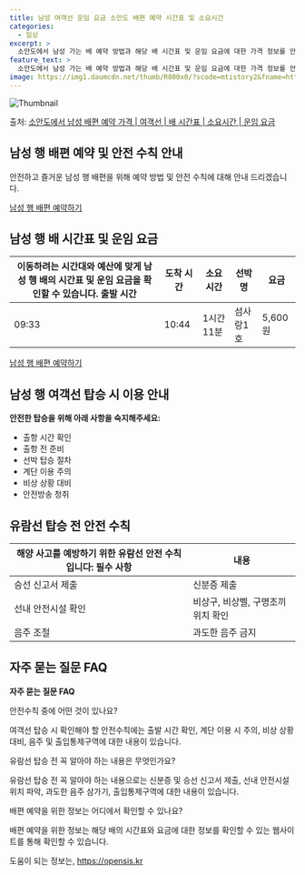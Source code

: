 ```yaml
---
title: 남성 여객선 운임 요금 소안도 배편 예약 시간표 및 소요시간
categories:
  - 일상
excerpt: >
  소안도에서 남성 가는 배 예약 방법과 해당 배 시간표 및 운임 요금에 대한 가격 정보를 안내 드리겠습니다. 안전하고 재밋는 남성행 여행을 위해 아래 정보 참고하시기 바랍니다. 남성행 배편 예약하기 👈 클릭소안도에서 남성행 배 시간표출발 시간도착 시간소요 시간선박명요금09:3310:441시간 11분섬사랑1호5,600원남성행 배편 예약하기 👈 클릭소안도에서 남성행 여객선 탑승 시 이용수칙안전한 탑승을 위해 꼭 숙지해야 할 사항들이 있습니다. 1) 출항 시간 확인 소안도에서 남성행 배 출항 시간을 꼭 확인해야 합니다. 2) 출항 전 준비 배 출항 시간이 가까워질수록 혼잡할 수 있으므로 미리 매표소에 가서 충분한 여유시간을 가지고 준비해야 합니다. 3) 선박 탑승 선박에 탑승할 때는 차와 사람들이 내리고 난 후..
feature_text: >
  소안도에서 남성 가는 배 예약 방법과 해당 배 시간표 및 운임 요금에 대한 가격 정보를 안내 드리겠습니다. 안전하고 재밋는 남성행 여행을 위해 아래 정보 참고하시기 바랍니다. 남성행 배편 예약하기 👈 클릭소안도에서 남성행 배 시간표출발 시간도착 시간소요 시간선박명요금09:3310:441시간 11분섬사랑1호5,600원남성행 배편 예약하기 👈 클릭소안도에서 남성행 여객선 탑승 시 이용수칙안전한 탑승을 위해 꼭 숙지해야 할 사항들이 있습니다. 1) 출항 시간 확인 소안도에서 남성행 배 출항 시간을 꼭 확인해야 합니다. 2) 출항 전 준비 배 출항 시간이 가까워질수록 혼잡할 수 있으므로 미리 매표소에 가서 충분한 여유시간을 가지고 준비해야 합니다. 3) 선박 탑승 선박에 탑승할 때는 차와 사람들이 내리고 난 후..
image: https://img1.daumcdn.net/thumb/R800x0/?scode=mtistory2&fname=https%3A%2F%2Fblog.kakaocdn.net%2Fdn%2FzVrFb%2FbtsHCPB4Jud%2F3Agou4uKW87Brskz9pImK1%2Fimg.webp
---
```


![Thumbnail](https://img1.daumcdn.net/thumb/R800x0/?scode=mtistory2&fname=https%3A%2F%2Fblog.kakaocdn.net%2Fdn%2FzVrFb%2FbtsHCPB4Jud%2F3Agou4uKW87Brskz9pImK1%2Fimg.webp)

<p>출처: <a href="https://opensis.kr/entry/%EC%86%8C%EC%95%88%EB%8F%84%EC%97%90%EC%84%9C-%EB%82%A8%EC%84%B1-%EB%B0%B0%ED%8E%B8-%EC%98%88%EC%95%BD-%EA%B0%80%EA%B2%A9-%EC%97%AC%EA%B0%9D%EC%84%A0-%EB%B0%B0-%EC%8B%9C%EA%B0%84%ED%91%9C-%EC%86%8C%EC%9A%94%EC%8B%9C%EA%B0%84-%EC%9A%B4%EC%9E%84-%EC%9A%94%EA%B8%88" rel="dofollow">소안도에서 남성 배편 예약 가격 | 여객선 | 배 시간표 | 소요시간 | 운임 요금</a> </p>

## 남성 행 배편 예약 및 안전 수칙 안내

안전하고 즐거운 남성 행 배편을 위해 예약 방법 및 안전 수칙에 대해 안내 드리겠습니다.

[남성 행 배편 예약하기](https://opensis.kr/entry/%EC%86%8C%EC%95%88%EB%8F%84%EC%97%90%EC%84%9C-%EB%82%A8%EC%84%B1-%EB%B0%B0%ED%8E%B8-%EC%98%88%EC%95%BD-%EA%B0%80%EA%B2%A9-%EC%97%AC%EA%B0%9D%EC%84%A0-%EB%B0%B0-%EC%8B%9C%EA%B0%84%ED%91%9C-%EC%86%8C%EC%9A%94%EC%8B%9C%EA%B0%84-%EC%9A%B4%EC%9E%84-%EC%9A%94%EA%B8%88)

## 남성 행 배 시간표 및 운임 요금

이동하려는 시간대와 예산에 맞게 남성 행 배의 시간표 및 운임 요금을 확인할 수 있습니다.  **출발 시간** | **도착 시간** | **소요 시간** | **선박명** | **요금**  
---|---|---|---|---  
09:33 | 10:44 | 1시간 11분 | 섬사랑1호 | 5,600원  
  
[남성 행 배편 예약하기](https://opensis.kr/entry/%EC%86%8C%EC%95%88%EB%8F%84%EC%97%90%EC%84%9C-%EB%82%A8%EC%84%B1-%EB%B0%B0%ED%8E%B8-%EC%98%88%EC%95%BD-%EA%B0%80%EA%B2%A9-%EC%97%AC%EA%B0%9D%EC%84%A0-%EB%B0%B0-%EC%8B%9C%EA%B0%84%ED%91%9C-%EC%86%8C%EC%9A%94%EC%8B%9C%EA%B0%84-%EC%9A%B4%EC%9E%84-%EC%9A%94%EA%B8%88)

## 남성 행 여객선 탑승 시 이용 안내

**안전한 탑승을 위해 아래 사항을 숙지해주세요:**

  * 출항 시간 확인
  * 출항 전 준비
  * 선박 탑승 절차
  * 계단 이용 주의
  * 비상 상황 대비
  * 안전방송 청취

## 유람선 탑승 전 안전 수칙

**해양 사고를 예방하기 위한 유람선 안전 수칙입니다:** **필수 사항** | **내용**  
---|---  
승선 신고서 제출 | 신분증 제출  
선내 안전시설 확인 | 비상구, 비상벨, 구명조끼 위치 확인  
음주 조절 | 과도한 음주 금지  
  
## 자주 묻는 질문 FAQ

**자주 묻는 질문 FAQ**

안전수칙 중에 어떤 것이 있나요?

여객선 탑승 시 확인해야 할 안전수칙에는 출발 시간 확인, 계단 이용 시 주의, 비상 상황 대비, 음주 및 출입통제구역에 대한 내용이
있습니다.

유람선 탑승 전 꼭 알아야 하는 내용은 무엇인가요?

유람선 탑승 전 꼭 알아야 하는 내용으로는 신분증 및 승선 신고서 제출, 선내 안전시설 위치 파악, 과도한 음주 삼가기, 출입통제구역에 대한
내용이 있습니다.

배편 예약을 위한 정보는 어디에서 확인할 수 있나요?

배편 예약을 위한 정보는 해당 배의 시간표와 요금에 대한 정보를 확인할 수 있는 웹사이트를 통해 확인할 수 있습니다.



 

도움이 되는 정보는, <a href="https://opensis.kr" rel="dofollow">https://opensis.kr</a>


